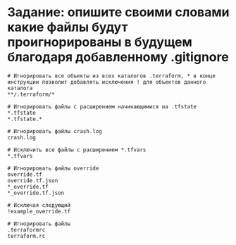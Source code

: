# Задание: опишите своими словами какие файлы будут проигнорированы в будущем благодаря добавленному .gitignore

    # Игнорировать все объекты из всех каталогов .terraform, * в конце инструкции позволит добавлять исключения ! для объектов данного каталога
    **/.terraform/*

    # Игнорировать файлы с расширением начинающимися на .tfstate
    *.tfstate
    *.tfstate.*

    # Игнорировать файлы crash.log
    crash.log

    # Исключить все файлы с расширением *.tfvars
    *.tfvars

    # Игнорировать файлы override
    override.tf
    override.tf.json
    *_override.tf
    *_override.tf.json

    # Исключая следующий
    !example_override.tf

    # Игнорировать файлы
    .terraformrc
    terraform.rc
